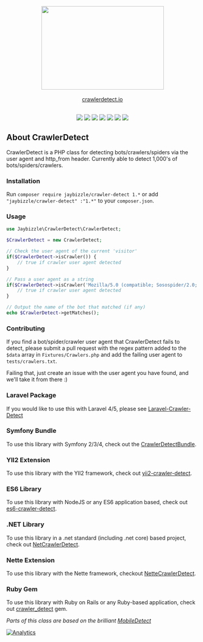<p align="center"><a href="http://crawlerdetect.io/" target="_blank"><img src="https://cloud.githubusercontent.com/assets/340752/23082173/1bd1a396-f550-11e6-8aba-4d3c75edea2f.png" width="321" height="219" /></a><br><br>
<a href="http://crawlerdetect.io/" target="_blank">crawlerdetect.io</a>
<br><br>
</p>

<p align="center">
<a href="https://travis-ci.org/JayBizzle/Crawler-Detect"><img src="https://img.shields.io/travis/JayBizzle/Crawler-Detect/master.svg?style=flat-square" /></a>
<a href="https://packagist.org/packages/jaybizzle/crawler-detect"><img src="https://img.shields.io/packagist/dm/JayBizzle/Crawler-Detect.svg?style=flat-square" /></a>
<a href="https://scrutinizer-ci.com/g/JayBizzle/Crawler-Detect/?branch=master"><img src="https://img.shields.io/scrutinizer/g/JayBizzle/Crawler-Detect.svg?style=flat-square" /></a>
<a href="https://github.com/JayBizzle/Crawler-Detect"><img src="https://img.shields.io/badge/license-MIT-ff69b4.svg?style=flat-square" /></a>
<a href="https://packagist.org/packages/jaybizzle/crawler-detect"><img src="https://img.shields.io/packagist/v/jaybizzle/Crawler-Detect.svg?style=flat-square" /></a>
<a href="https://styleci.io/repos/32755917"><img src="https://styleci.io/repos/32755917/shield" /></a>
<a href="https://coveralls.io/github/JayBizzle/Crawler-Detect"><img src="https://img.shields.io/coveralls/JayBizzle/Crawler-Detect/master.svg?style=flat-square" /></a>
</p>

## About CrawlerDetect

CrawlerDetect is a PHP class for detecting bots/crawlers/spiders via the user agent and http_from header. Currently able to detect 1,000's of bots/spiders/crawlers.

### Installation
Run `composer require jaybizzle/crawler-detect 1.*` or add `"jaybizzle/crawler-detect" :"1.*"` to your `composer.json`.

### Usage
```PHP
use Jaybizzle\CrawlerDetect\CrawlerDetect;

$CrawlerDetect = new CrawlerDetect;

// Check the user agent of the current 'visitor'
if($CrawlerDetect->isCrawler()) {
    // true if crawler user agent detected
}

// Pass a user agent as a string
if($CrawlerDetect->isCrawler('Mozilla/5.0 (compatible; Sosospider/2.0; +http://help.soso.com/webspider.htm)')) {
    // true if crawler user agent detected
}

// Output the name of the bot that matched (if any)
echo $CrawlerDetect->getMatches();
```

### Contributing
If you find a bot/spider/crawler user agent that CrawlerDetect fails to detect, please submit a pull request with the regex pattern added to the `$data` array in `Fixtures/Crawlers.php` and add the failing user agent to `tests/crawlers.txt`.

Failing that, just create an issue with the user agent you have found, and we'll take it from there :)

### Laravel Package
If you would like to use this with Laravel 4/5, please see [Laravel-Crawler-Detect](https://github.com/JayBizzle/Laravel-Crawler-Detect)

### Symfony Bundle
To use this library with Symfony 2/3/4, check out the [CrawlerDetectBundle](https://github.com/nicolasmure/CrawlerDetectBundle).

### YII2 Extension
To use this library with the YII2 framework, check out [yii2-crawler-detect](https://github.com/AlikDex/yii2-crawler-detect).

### ES6 Library
To use this library with NodeJS or any ES6 application based, check out [es6-crawler-detect](https://github.com/JefferyHus/es6-crawler-detect).

### .NET Library
To use this library in a .net standard (including .net core) based project, check out [NetCrawlerDetect](https://github.com/gplumb/NetCrawlerDetect).

### Nette Extension
To use this library with the Nette framework, checkout [NetteCrawlerDetect](https://github.com/JanGalek/Crawler-Detect).

### Ruby Gem

To use this library with Ruby on Rails or any Ruby-based application, check out [crawler_detect](https://github.com/loadkpi/crawler_detect) gem.

_Parts of this class are based on the brilliant [MobileDetect](https://github.com/serbanghita/Mobile-Detect)_

[![Analytics](https://ga-beacon.appspot.com/UA-72430465-1/Crawler-Detect/readme?pixel)](https://github.com/JayBizzle/Crawler-Detect)
